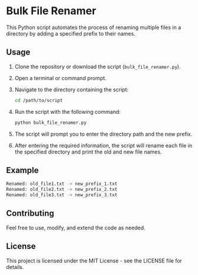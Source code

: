 # Bulk File Renamer

This Python script automates the process of renaming multiple files in a directory by adding a specified prefix to their names.

## Usage

1. Clone the repository or download the script (`bulk_file_renamer.py`).
2. Open a terminal or command prompt.

3. Navigate to the directory containing the script:

    ```bash
    cd /path/to/script
    ```

4. Run the script with the following command:

    ```bash
    python bulk_file_renamer.py
    ```

5. The script will prompt you to enter the directory path and the new prefix.

6. After entering the required information, the script will rename each file in the specified directory and print the old and new file names.

## Example

```bash
Renamed: old_file1.txt -> new_prefix_1.txt
Renamed: old_file2.txt -> new_prefix_2.txt
Renamed: old_file3.txt -> new_prefix_3.txt
```

## Contributing

Feel free to use, modify, and extend the code as needed.

## License

This project is licensed under the MIT License - see the LICENSE file for details.